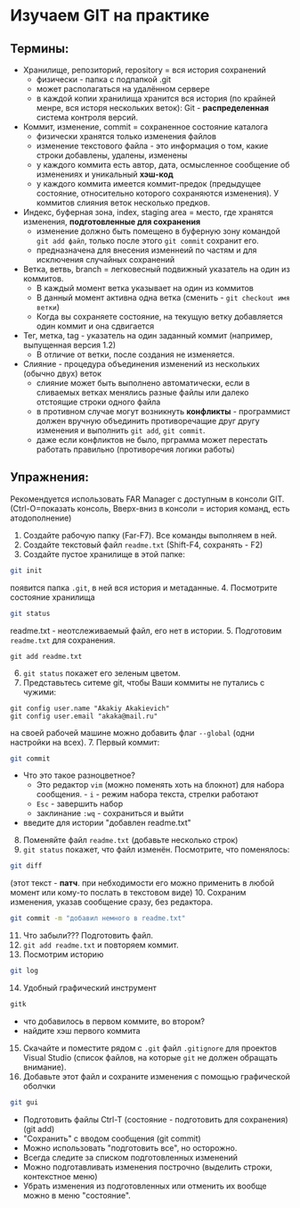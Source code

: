Изучаем GIT на практике
=========

Термины:
-------

  - Хранилище, репозиторий, repository = вся история сохранений
     - физически - папка с подпапкой .git
     - может располагаться на удалённом сервере
     - в каждой копии хранилища хранится вся история (по крайней менре, вся исторя нескольких веток): Git - **распределенная** система контроля версий.
  - Коммит, изменение, commit = сохраненное состояние каталога
     - физически хранятся только изменения файлов
     - изменение текстового файла - это информация о том, какие строки добавлены, удалены, изменены
     - у каждого коммита есть автор, дата, осмысленное сообщение об изменениях и уникальный **хэш-код**
     - у каждого коммита имеется коммит-предок (предыдущее состояние, относительно которого сохраняются изменения). У коммитов слияния веток несколько предков.
  - Индекс, буферная зона, index, staging area = место, где хранятся изменения, **подготовленные для сохранения**
     - изменение должно быть помещено в буферную зону командой ``git add файл``, только после этого ``git commit`` сохранит его.
     - предназначена для внесения изменнеий по частям и для исключения случайных сохранений
  - Ветка, ветвь, branch = легковесный подвижный указатель на один из коммитов. 
     - В каждый момент ветка указывает на один из коммитов
     - В данный момент активна одна ветка (сменить - ``git checkout имя ветки``)
     - Когда вы сохраняете состояние, на текущую ветку добавляется один коммит и она сдвигается
  - Тег, метка, tag -  указатель на один заданный коммит (например, выпущенная версия 1.2)
     - В отличие от ветки, после создания не изменяется.
  - Слияние - процедура объединения изменений из нескольких (обычно двух) веток
     - слияние может быть выполнено автоматически, если в сливаемых ветках менялись разные файлы или далеко отстоящие строки одного файла
     - в противном случае могут возникнуть **конфликты** -  программист должен вручную объединить противоречащие друг другу изменения и выполнить ``git add``, ``git commit``.
     - даже если конфликтов не было, прграмма может перестать работать правильно (противоречия логики работы)

Упражнения:
-----

Рекомендуется использовать FAR Manager с доступным в консоли GIT. (Ctrl-O=показать консоль, Вверх-вниз в консоли = история команд, есть атодополнение)

1. Создайте рабочую папку (Far-F7). Все команды выполняем в ней.
2. Создайте текстовый файл ``readme.txt`` (Shift-F4, сохранять - F2)
3. Создайте пустое хранилище в этой папке:
```bash
git init
```
появится папка ``.git``, в ней вся история и метаданные.
4. Посмотрите состояние хранилища
```bash
git status
```
readme.txt - неотслеживаемый файл, его нет в истории.
5. Подготовим ``readme.txt`` для сохранения.
```
git add readme.txt
```
6. ``git status`` покажет его зеленым цветом.
7. Представьтесь ситеме git, чтобы Ваши коммиты не путались с чужими:
```
git config user.name "Akakiy Akakievich"
git config user.email "akaka@mail.ru"
```
на своей рабочей машине можно добавить флаг ``--global`` (одни настройки на всех).
7. Первый коммит:
```bash
git commit
```
  - Что это такое разноцветное? 
    - Это редактор ``vim`` (можно поменять хоть на блокнот) для набора сообщения.     - ``i`` - режим набора текста, стрелки работают 
    - ``Esc`` - завершить набор
    - заклинание ``:wq`` - сохраниться и выйти
  - введите для истории "добавлен readme.txt"
8. Поменяйте файл ``readme.txt`` (добавьте несколько строк)
9. ``git status`` покажет, что файл изменён. Посмотрите, что поменялось:
```bash
git diff
```
(этот текст - **патч**. при небходимости его можно применить в любой момент или кому-то послать в текстовом виде)
10. Сохраним изменения, указав сообщение сразу, без редактора.
```bash
git commit -m "добавил немного в readme.txt"
```
11. Что забыли??? Подготовить файл.
12. ``git add readme.txt`` и повторяем коммит.
13. Посмотрим историю
```bash
git log
```
14. Удобный графический инструмент 
```bash
gitk
``` 
  - что добавилось в первом коммите, во втором?
  - найдите хэш первого коммита
15. Скачайте и поместите рядом с ``.git`` файл ``.gitignore`` для проектов Visual Studio (список файлов, на которые ``git`` не должен обращать внимание).
16. Добавьте этот файл и сохраните изменения с помощью графической оболчки 
```bash
git gui
```
  - Подготовить файлы Ctrl-T (состояние - подготовить для сохранения) (git add)
  - "Сохранить" с вводом сообщения (git commit)
  - Можно использовать "подготовить все", но осторожно.
  - Всегда следите за списком подготовленных изменений
  - Можно подготавливать изменения построчно (выделить строки, контекстное меню)
  - Убрать изменения из подготовленных или отменить их вообще можно в меню "состояние".




